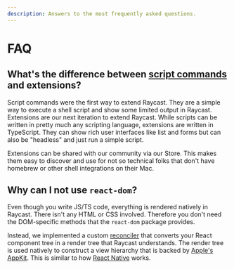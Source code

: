```yaml
---
description: Answers to the most frequently asked questions.
---
```


# FAQ

## What's the difference between [script commands](https://github.com/raycast/script-commands) and extensions?

Script commands were the first way to extend Raycast. They are a simple way to execute a shell script and show some limited output in Raycast. Extensions are our next iteration to extend Raycast. While scripts can be written in pretty much any scripting language, extensions are written in TypeScript. They can show rich user interfaces like list and forms but can also be "headless" and just run a simple script. 

Extensions can be shared with our community via our Store. This makes them easy to discover and use for not so technical folks that don't have homebrew or other shell integrations on their Mac.

## Why can I not use `react-dom`?

Even though you write JS/TS code, everything is rendered natively in Raycast. There isn't any HTML or CSS involved. Therefore you don't need the DOM-specific methods that the `react-dom` package provides. 

Instead, we implemented a custom [reconciler](https://reactjs.org/docs/reconciliation.html) that converts your React component tree in a render tree that Raycast understands. The render tree is used natively to construct a view hierarchy that is backed by [Apple's AppKit](https://developer.apple.com/documentation/appkit/). This is similar to how [React Native](https://reactnative.dev) works.

